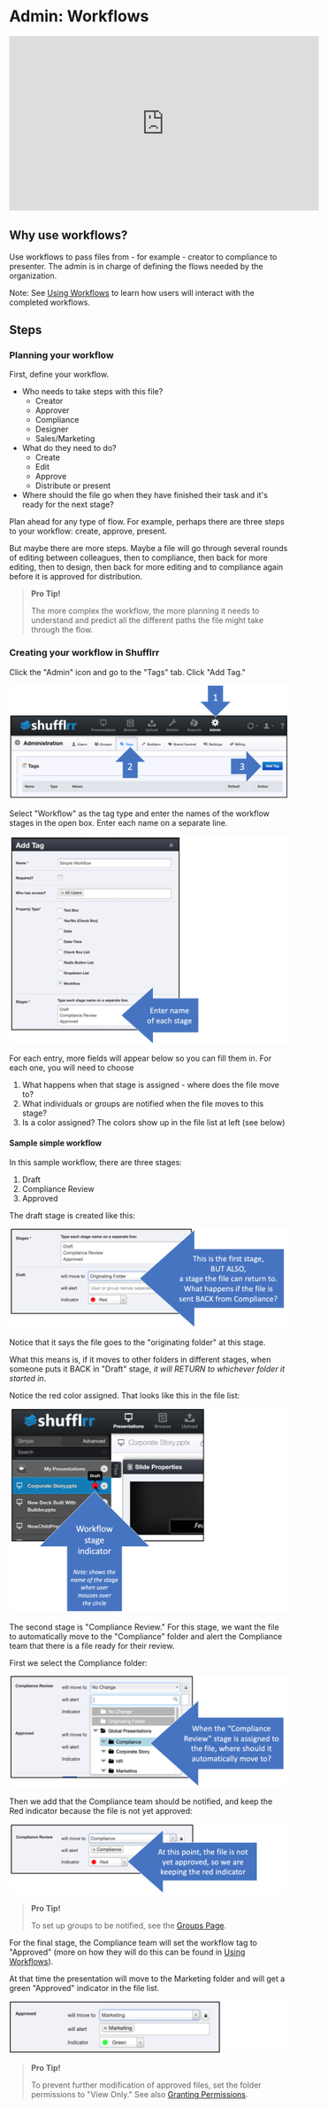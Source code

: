 # Admin: Workflows

<div class="player">
<iframe width="560" height="315" src="https://www.youtube-nocookie.com/embed/OzGIcIFSSPo" title="YouTube video player" frameborder="0" allow="accelerometer; autoplay; clipboard-write; encrypted-media; gyroscope; picture-in-picture" allowfullscreen></iframe>
</div>

## Why use workflows? 

Use workflows to pass files from - for example - creator to compliance to presenter. The admin is in charge of defining the flows needed by the organization. 

Note: See [Using Workflows](presentations-workflows.md) to learn how users will interact with the completed workflows. 

## Steps

### Planning your workflow

First, define your workflow. 

* Who needs to take steps with this file? 
	* Creator
	* Approver
	* Compliance
	* Designer
	* Sales/Marketing
* What do they need to do? 
	* Create
	* Edit
	* Approve
	* Distribute or present
* Where should the file go when they have finished their task and it's ready for the next stage? 
	
Plan ahead for any type of flow. For example, perhaps there are three steps to your workflow: create, approve, present. 

But maybe there are more steps. Maybe a file will go through several rounds of editing between colleagues, then to compliance, then back for more editing, then to design, then back for more editing and to compliance again before it is approved for distribution.

>**Pro Tip!**
> 
>The more complex the workflow, the more planning it needs to understand and predict all the different paths the file might take through the flow. 

### Creating your workflow in Shufflrr

Click the "Admin" icon and go to the "Tags" tab. Click "Add Tag."

![Getting to the workflows](img/admin-tags-workflows-getting-there.png)

Select "Workflow" as the tag type and enter the names of the workflow stages in the open box. Enter each name on a separate line. 

![Entering names of workflow stages](img/admin-tags-workflows-1.png)

For each entry, more fields will appear below so you can fill them in. For each one, you will need to choose
1. What happens when that stage is assigned - where does the file move to? 
2. What individuals or groups are notified when the file moves to this stage? 
3. Is a color assigned? The colors show up in the file list at left (see below)

#### Sample simple workflow

In this sample workflow, there are three stages: 
1. Draft
2. Compliance Review
3. Approved

The draft stage is created like this: 

![Sample simple workflow draft stage](img/admin-tags-workflows-stage1.png)

Notice that it says the file goes to the "originating folder" at this stage. 

What this means is, if it moves to other folders in different stages, when someone puts it BACK in "Draft" stage, *it will RETURN to whichever folder it started in*.  

Notice the red color assigned. That looks like this in the file list: 

![Red indicator in file list](img/admin-tags-workflows-indicator.png)

The second stage is "Compliance Review." For this stage, we want the file to automatically move to the "Compliance" folder and alert the Compliance team that there is a file ready for their review. 

First we select the Compliance folder: 

![Selecting the Compliance folder](img/admin-tags-workflows-stage2.png)

Then we add that the Compliance team should be notified, and keep the Red indicator because the file is not yet approved: 

![Finishing the Compliance stage](img/admin-tags-workflows-stage2-2.png)

>**Pro Tip!**
> 
> To set up groups to be notified, see the [Groups Page](admin-groups.md).

For the final stage, the Compliance team will set the workflow tag to "Approved" (more on how they will do this can be found in [Using Workflows](presentations-workflows.md)).

At that time the presentation will move to the Marketing folder and will get a green "Approved" indicator in the file list.

![Approved stage](img/admin-tags-workflows-stage3.png)

>**Pro Tip!**
> 
>To prevent further modification of approved files, set the folder permissions to "View Only." See also [Granting Permissions](presentations-permissions.md#b-give-groups-permissions).








 
